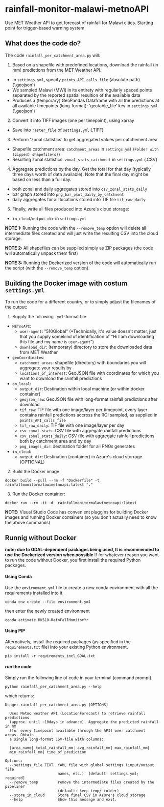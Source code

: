 # rainfall-monitor-malawi-metnoAPI
Use MET Weather API to get forecast of rainfall for Malawi cities. Starting point for trigger-based warning system



## What does the code do? 
The code `rainfall_per_catchment_area.py` will:
1. Based on a shapefile with predefined locations, download the rainfall (in mm) predictions from the MET Weather API. 
  - In `settings.yml`, specify `points_API_calls_file` (absolute path) ('.geojson')
  - We sampled Malawi (MWI) in its entirety with regularly spaced points separated by the reported spatial resultion of the available data 
  - Produces a (temporary) GeoPandas Dataframe with all the predictions at all available timepoints (long-format): 'geotable_file' key in `settings.yml` ('.geojson')
2. Convert it into TIFF images (one per timepoint), using xarray
  - Save into `raster_file` of `settings.yml` (.TIFF)
3. Perform 'zonal statistics' to get aggregated values per catchement area
  - Shapefile catchment area: `catchment_areas` in `settings.yml` (`Folder with (zipped) shapefile(s)`)
  - Resulting zonal statistics:  `zonal_stats_catchment` in `settings.yml` (.CSV)
4. Aggregate predictions by the day. Get the total for that day (typically three days worth of data available). Note that the final day might be based on less than a full day. 
  - both zonal and daily aggregates stored into `csv_zonal_stats_daily`
  - bar graph stored into `png_bar_plot_daily_by_catchment`
  - daily aggregates for all locations stored into TIF file `tif_raw_daily`
5. Finally, write all files produced into Azure's cloud storage: 
  - `in_cloud/output_dir` in `settings.yml` 


**NOTE 1:** Running the code with the `--remove_temp` option will delete all intermediate files created and will just write the resulting CSV into the cloud storage.

**NOTE 2:** All shapefiles can be supplied simply as ZIP packages (the code will automatically unpack them first) 

**NOTE 3:** Running the Dockerized version of the code will automatically run the script (with the `--remove_temp` option). 


## Building the Docker image with costum `settings.yml` 
To run the code for a different country, or to simply adjust the filenames of the output: 
1. Supply the following `.yml`-format file:

  - `METnoAPI`:
    - `user-agent`: "510Global" (*Technically, it's value doesn't matter, just that you supply somekind of identification of "Hi I am downloading this file and my name is `user-agent`")
    - `download_dir`: (temporary) directory to store the downloaded data from MET Weather
  - `geoCoordinates`:
    - `catchment_areas`: shapefile (directory) with boundaries you will aggregate your results by 
    - `locations_of_interest`: GeoJSON file with coordinates for which you want to download the rainfall predictions 
  - `on_local`:
    - `output_dir`: Destination within local machine (or within docker container)
    - `geojson_raw`: GeoJSON file with long-format rainfall predictions after download
    - `tif_raw`:  TIF file with one image/layer per timepoint, every layer contains rainfall predictions accross the ROI sampled, as supplied in `points_API_calls_file`
    - `tif_raw_daily`: TIF file with one image/layer per day 
    - `csv_zonal_stats`: CSV file with aggregate rainfall predictions
    - `csv_zonal_stats_daily`: CSV file with aggregate rainfall predictions both by catchment area and by day 
    - `png_images_dir`: destination folder for all PNGs generates 
  - `in_cloud`:
    - `output_dir`: Destination (container) in Azure's cloud storrage (OPTIONAL)
  
2. Build the Docker image: 
  ```
  docker build --pull --rm -f "Dockerfile" -t rainfallmonitormalawimetnoapi:latest "."
  ``` 
3. Run the Docker container: 
  ``` 
  docker run --rm -it -d  rainfallmonitormalawimetnoapi:latest 
  ```


**NOTE:** Visual Studio Code has convenient pluggins for building Docker images and running Docker containers (so you don't actually need to know the above commands) 



## Runnig without Docker 
**note: due to GDAL-dependent packages being used, It is recommended to use the Dockerized version when possible**
If for whatever reason you want to run the code without Docker, you first install the required Python packages.
#### Using Conda 
Use the `environment.yml` file to create a new conda environment with all the requirements installed into it. 
```
conda env create --file environment.yml
```
then enter the newly created environment 
```
conda activate RK510-RainFallMonitorYr
```
#### Using PIP 
Alternatively, install the required packages (as specified in the `requirements.txt` file) into your existing Python environment. 
```
pip install -r requirements_incl_GDAL.txt
```
#### run the code  
Simply run the following line of code in your terminal (command prompt)
```
python rainfall_per_catchment_area.py --help
```
which returns: 
~~~
Usage: rainfall_per_catchment_area.py [OPTIONS]

  Uses Metno weather API (LocationForecast) to retrieve rainfall predictions
  (approx. until ~10days in advance). Aggregate the predicted rainfall in mm
  (for every timepoint available through the API) over catchment areas. Obtain
  a single long-format CSV-file with columns:

  |area_name| total_rainfall_mm| avg_rainfall_mm| max_rainfall_mm|
  min_rainfall_mm| time_of_prediction

Options:
  --settings_file TEXT  YAML file with global settings (input/output file
                        names, etc.)  [default: settings.yml; required]
  --remove_temp         remove the intermediate files created by the pipeline?
                        (default: keep temp/ folder)
  --store_in_cloud      Store final CSV in Azure's cloud storage
  --help                Show this message and exit.
~~~


